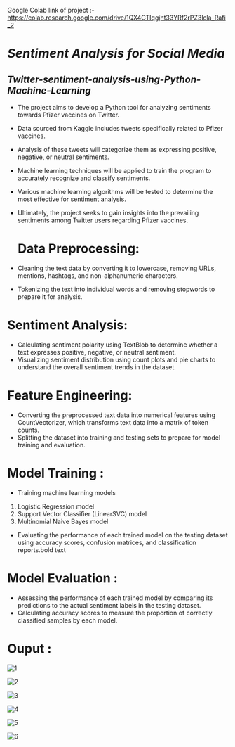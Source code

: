  



Google Colab link of project :-
    https://colab.research.google.com/drive/1QX4GTIqgjht33YRf2rPZ3lcla_Rafi_2

# ***Sentiment Analysis for Social Media***
## ***Twitter-sentiment-analysis-using-Python-Machine-Learning***

* The project aims to develop a Python tool for analyzing sentiments towards Pfizer vaccines on Twitter.
*  Data sourced from Kaggle includes tweets specifically related to Pfizer vaccines.

*   Analysis of these tweets will categorize them as expressing positive, negative, or neutral sentiments.
*  Machine learning techniques will be applied to train the program to accurately recognize and classify sentiments.

*   Various machine learning algorithms will be tested to determine the most effective for sentiment analysis.
*   Ultimately, the project seeks to gain insights into the prevailing sentiments among Twitter users regarding Pfizer vaccines.


      # Data Preprocessing:


*   Cleaning the text data by converting it to lowercase, removing URLs, mentions, hashtags, and non-alphanumeric characters.
*   Tokenizing the text into individual words and removing stopwords to prepare it for analysis.


# Sentiment Analysis:

*   Calculating sentiment polarity using TextBlob to determine whether a text expresses positive, negative, or neutral sentiment.
*  Visualizing sentiment distribution using count plots and pie charts to understand the overall sentiment trends in the dataset.



# Feature Engineering:

*   Converting the preprocessed text data into numerical features using CountVectorizer, which transforms text data into a matrix of token counts.
*  Splitting the dataset into training and testing sets to prepare for model training and evaluation.


# Model Training :

*  Training machine learning models
  1. Logistic Regression model
  2. Support Vector Classifier (LinearSVC) model
  3.   Multinomial Naive Bayes model
*  Evaluating the performance of each trained model on the testing dataset using accuracy scores, confusion matrices, and classification reports.bold text



# Model Evaluation :

*   Assessing the performance of each trained model by comparing its predictions to the actual sentiment labels in the testing dataset.
*  Calculating accuracy scores to measure the proportion of correctly classified samples by each model.


# Ouput :


![1](https://github.com/Maheshpawar0309/Sentiment-analysis-For-Social-Media-using-Machine-Learning/assets/106018641/9be98fbb-1e5f-4cca-a344-97b9a24314a3)


![2](https://github.com/Maheshpawar0309/Sentiment-analysis-For-Social-Media-using-Machine-Learning/assets/106018641/d6a460d7-33ca-43ab-8690-42ab59d2b693)


![3](https://github.com/Maheshpawar0309/Sentiment-analysis-For-Social-Media-using-Machine-Learning/assets/106018641/6ceeac1b-365f-4e68-bc8e-17f277efd901)


![4](https://github.com/Maheshpawar0309/Sentiment-analysis-For-Social-Media-using-Machine-Learning/assets/106018641/5199a14d-c6a0-4c0d-aaa3-d017deb8c11a)


![5](https://github.com/Maheshpawar0309/Sentiment-analysis-For-Social-Media-using-Machine-Learning/assets/106018641/6b59ca6a-dcec-4a05-af0c-49187d18e8fb)


![6](https://github.com/Maheshpawar0309/Sentiment-analysis-For-Social-Media-using-Machine-Learning/assets/106018641/6ad9b1a2-3139-400c-a12c-cc53c7cf6f4f)


